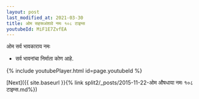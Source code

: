 ```yaml
---
layout: post
last_modified_at: 2021-03-30
title: ओम सहस्रअंशावे नमः १०८ टाइम्स
youtubeId: MiF1E7ZvfEA
---
```

 
 
 ओम सर्व भावकाराय नमः  
 
 -  सर्व भावनांचा निर्माता कोण आहे. 
 
  
 
  
 
 
 
 
 
 


{% include youtubePlayer.html id=page.youtubeId %}
 
[Next]({{ site.baseurl }}{% link  split2/_posts/2015-11-22-ओम औषधाया नमः १०८ टाइम्स.md%})
 
